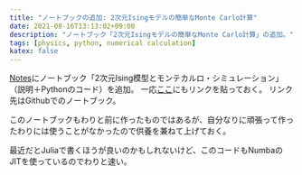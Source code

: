```yaml
---
title: "ノートブックの追加: 2次元Isingモデルの簡単なMonte Carlo計算"
date: 2021-08-16T13:13:02+09:00
description: "ノートブック「2次元Isingモデルの簡単なMonte Carlo計算」の追加。"
tags: [physics, python, numerical calculation]
katex: false
---
```


[Notes](https://biyori-sh.github.io/notes/)にノートブック「2次元Ising模型とモンテカルロ・シミュレーション」（説明＋Pythonのコード）を追加。
一応[ここ](https://github.com/biyori-sh/IsingModel-MonteCarlo/blob/master/Ising2d_MC.ipynb)にもリンクを貼っておく。
リンク先はGithubでのノートブック。

このノートブックもわりと前に作ったものではあるが、自分なりに頑張って作ったわりには使うことがなかったので供養を兼ねて上げておく。

最近だとJuliaで書くほうが良いのかもしれないけど、このコードもNumbaのJITを使っているのでわりと速い。
